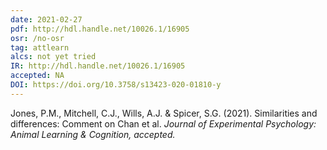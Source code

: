 ```yaml
---
date: 2021-02-27
pdf: http://hdl.handle.net/10026.1/16905
osr: /no-osr
tag: attlearn
alcs: not yet tried
IR: http://hdl.handle.net/10026.1/16905
accepted: NA
DOI: https://doi.org/10.3758/s13423-020-01810-y
---
```


Jones, P.M., Mitchell, C.J., Wills, A.J. & Spicer, S.G. (2021). Similarities and differences: Comment on Chan et al. _Journal of Experimental Psychology: Animal Learning & Cognition, accepted._




